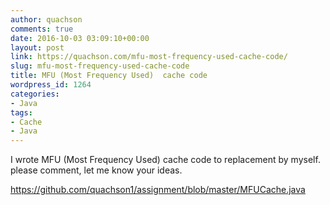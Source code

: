 ```yaml
---
author: quachson
comments: true
date: 2016-10-03 03:09:10+00:00
layout: post
link: https://quachson.com/mfu-most-frequency-used-cache-code/
slug: mfu-most-frequency-used-cache-code
title: MFU (Most Frequency Used)  cache code
wordpress_id: 1264
categories:
- Java
tags:
- Cache
- Java
---
```


I wrote MFU (Most Frequency Used) cache code to replacement by myself. please comment, let me know your ideas.

https://github.com/quachson1/assignment/blob/master/MFUCache.java
